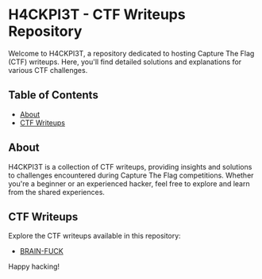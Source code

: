# H4CKPI3T - CTF Writeups Repository

Welcome to H4CKPI3T, a repository dedicated to hosting Capture The Flag (CTF) writeups. Here, you'll find detailed solutions and explanations for various CTF challenges.

## Table of Contents
- [About](#about)
- [CTF Writeups](#ctf-writeups)

## About
H4CKPI3T is a collection of CTF writeups, providing insights and solutions to challenges encountered during Capture The Flag competitions. Whether you're a beginner or an experienced hacker, feel free to explore and learn from the shared experiences.

## CTF Writeups
Explore the CTF writeups available in this repository:

- [BRAIN-FUCK](./BRAIN-FUCK_WRITEUPS.pdf)



Happy hacking!

